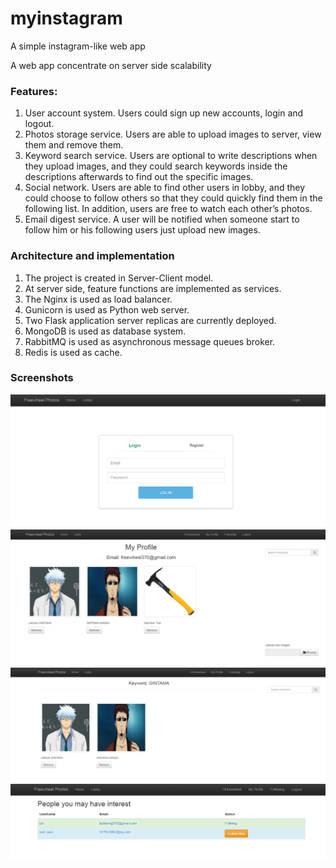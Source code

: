 # myinstagram
A simple  instagram-like web app

A web app concentrate on server side scalability

### Features:
1.	User account system. Users could sign up new accounts, login and logout.
2.	Photos storage service. Users are able to upload images to server, view them and remove them.
3.	Keyword search service. Users are optional to write descriptions when they upload images, and they could search keywords inside the descriptions afterwards to find out the specific images.
4.	Social network. Users are able to find other users in lobby, and they could choose to follow others so that they could quickly find them in the following list. In addition, users are free to watch each other’s photos.
5.	Email digest service. A user will be notified when someone start to follow him or his following users just upload new images.

### Architecture and implementation
1.	The project is created in Server-Client model.
2.	At server side, feature functions are implemented as services.
3.	The Nginx is used as load balancer.
4.	Gunicorn is used as Python web server.
5.	Two Flask application server replicas are currently deployed.
6.	MongoDB is used as database system.
7.	RabbitMQ is used as asynchronous message queues broker.
8.	Redis is used as cache.


### Screenshots
<img src="https://github.com/freewheel70/myinstagram/blob/master/screenshots/login.png">
<img src="https://github.com/freewheel70/myinstagram/blob/master/screenshots/profile.png">
<img src="https://github.com/freewheel70/myinstagram/blob/master/screenshots/search.png">
<img src="https://github.com/freewheel70/myinstagram/blob/master/screenshots/lobby.png">